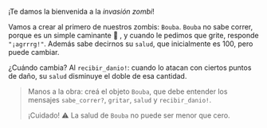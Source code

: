 ¡Te damos la bienvenida a la _invasión zombi_!

Vamos a crear al primero de nuestros zombis: `Bouba`. `Bouba` no sabe correr, porque es un simple caminante :walking: , y cuando le pedimos que grite, responde `"¡agrrrg!"`. Además sabe decirnos su `salud`, que inicialmente es 100, pero puede cambiar.

¿Cuándo cambia? Al `recibir_danio!`: cuando lo atacan con ciertos puntos de daño, su `salud` disminuye el doble de esa cantidad.

> Manos a la obra: creá el objeto `Bouba`, que debe entender los mensajes `sabe_correr?`, `gritar`, `salud` y `recibir_danio!`.
>
> ¡Cuidado! :warning: La salud de `Bouba` no puede ser menor que cero.